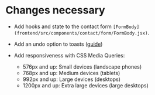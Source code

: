 # Changes necessary

* Add hooks and state to the contact form `[FormBody](frontend/src/components/contact/form/FormBody.jsx)`.
* Add an undo option to toasts ([guide](https://fkhadra.github.io/react-toastify/add-an-undo-action-to-a-toast))

* Add responsiveness with CSS Media Queries:
  * 576px and up: Small devices (landscape phones)
  * 768px and up: Medium devices (tablets)
  * 992px and up: Large devices (desktops)
  * 1200px and up: Extra large devices (large desktops)
